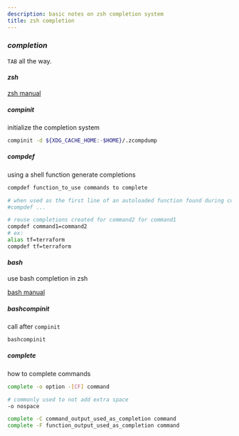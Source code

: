 ```yaml
---
description: basic notes on zsh completion system
title: zsh completion
---
```


### _completion_

`TAB` all the way.

#### _zsh_

[zsh manual](http://zsh.sourceforge.net/Doc/Release/Completion-System.html)

##### _compinit_

initialize the completion system

```sh
compinit -d ${XDG_CACHE_HOME:-$HOME}/.zcompdump
```

##### _compdef_

using a shell function generate completions

```sh
compdef function_to_use commands to complete

# when used as the first line of an autoloaded function found during compinit
#compdef ...

# reuse completions created for command2 for command1
compdef command1=command2
# ex:
alias tf=terraform
compdef tf=terraform
```

#### _bash_

use bash completion in zsh

[bash manual](https://www.gnu.org/software/bash/manual/html_node/Programmable-Completion-Builtins.html)

##### _bashcompinit_

call after `compinit`

```sh
bashcompinit
```

##### _complete_

how to complete commands

```sh
complete -o option -[CF] command

# commonly used to not add extra space
-o nospace

complete -C command_output_used_as_completion command
complete -F function_output_used_as_completion command
```
